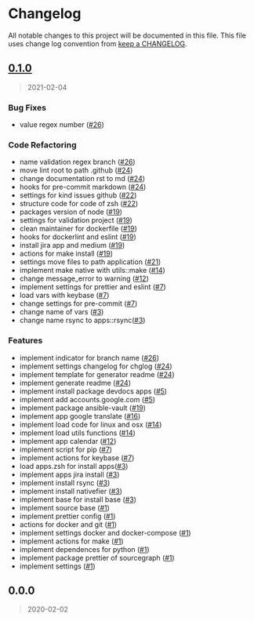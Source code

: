 # Changelog

All notable changes to this project will be documented in this file. This file uses change log convention from [keep a CHANGELOG](http://keepachangelog.com/en/0.3.0/).

<a name="0.1.0"></a>

## [0.1.0](https://github.com/luismayta/zsh-apps/compare/0.0.0...0.1.0)

> 2021-02-04

### Bug Fixes

- value regex number ([#26](https://github.com/luismayta/zsh-apps/issues/26))

### Code Refactoring

- name validation regex branch ([#26](https://github.com/luismayta/zsh-apps/issues/26))
- move lint root to path .github ([#24](https://github.com/luismayta/zsh-apps/issues/24))
- change documentation rst to md ([#24](https://github.com/luismayta/zsh-apps/issues/24))
- hooks for pre-commit markdown ([#24](https://github.com/luismayta/zsh-apps/issues/24))
- settings for kind issues github ([#22](https://github.com/luismayta/zsh-apps/issues/22))
- structure code for code of zsh ([#22](https://github.com/luismayta/zsh-apps/issues/22))
- packages version of node ([#19](https://github.com/luismayta/zsh-apps/issues/19))
- settings for validation project ([#19](https://github.com/luismayta/zsh-apps/issues/19))
- clean maintainer for dockerfile ([#19](https://github.com/luismayta/zsh-apps/issues/19))
- hooks for dockerlint and eslint ([#19](https://github.com/luismayta/zsh-apps/issues/19))
- install jira app and medium ([#19](https://github.com/luismayta/zsh-apps/issues/19))
- actions for make install ([#19](https://github.com/luismayta/zsh-apps/issues/19))
- settings move files to path application ([#21](https://github.com/luismayta/zsh-apps/issues/21))
- implement make native with utils::make ([#14](https://github.com/luismayta/zsh-apps/issues/14))
- change message_error to warning ([#12](https://github.com/luismayta/zsh-apps/issues/12))
- implement settings for prettier and eslint ([#7](https://github.com/luismayta/zsh-apps/issues/7))
- load vars with keybase ([#7](https://github.com/luismayta/zsh-apps/issues/7))
- change settings for pre-commit ([#7](https://github.com/luismayta/zsh-apps/issues/7))
- change name of vars ([#3](https://github.com/luismayta/zsh-apps/issues/3))
- change name rsync to apps::rsync([#3](https://github.com/luismayta/zsh-apps/issues/3))

### Features

- implement indicator for branch name ([#26](https://github.com/luismayta/zsh-apps/issues/26))
- implement settings changelog for chglog ([#24](https://github.com/luismayta/zsh-apps/issues/24))
- implement template for generator readme ([#24](https://github.com/luismayta/zsh-apps/issues/24))
- implement generate readme ([#24](https://github.com/luismayta/zsh-apps/issues/24))
- implement install package devdocs apps ([#5](https://github.com/luismayta/zsh-apps/issues/5))
- implement add accounts.google.com ([#5](https://github.com/luismayta/zsh-apps/issues/5))
- implement package ansible-vault ([#19](https://github.com/luismayta/zsh-apps/issues/19))
- implement app google translate ([#16](https://github.com/luismayta/zsh-apps/issues/16))
- implement load code for linux and osx ([#14](https://github.com/luismayta/zsh-apps/issues/14))
- implement load utils functions ([#14](https://github.com/luismayta/zsh-apps/issues/14))
- implement app calendar ([#12](https://github.com/luismayta/zsh-apps/issues/12))
- implement script for pip ([#7](https://github.com/luismayta/zsh-apps/issues/7))
- implement actions for keybase ([#7](https://github.com/luismayta/zsh-apps/issues/7))
- load apps.zsh for install apps([#3](https://github.com/luismayta/zsh-apps/issues/3))
- implement apps jira install ([#3](https://github.com/luismayta/zsh-apps/issues/3))
- implement install rsync ([#3](https://github.com/luismayta/zsh-apps/issues/3))
- implement install nativefier ([#3](https://github.com/luismayta/zsh-apps/issues/3))
- implement base for install base ([#3](https://github.com/luismayta/zsh-apps/issues/3))
- implement source base ([#1](https://github.com/luismayta/zsh-apps/issues/1))
- implement prettier config ([#1](https://github.com/luismayta/zsh-apps/issues/1))
- actions for docker and git ([#1](https://github.com/luismayta/zsh-apps/issues/1))
- implement settings docker and docker-compose ([#1](https://github.com/luismayta/zsh-apps/issues/1))
- implement actions for make ([#1](https://github.com/luismayta/zsh-apps/issues/1))
- implement dependences for python ([#1](https://github.com/luismayta/zsh-apps/issues/1))
- implement package prettier of sourcegraph ([#1](https://github.com/luismayta/zsh-apps/issues/1))
- implement settings ([#1](https://github.com/luismayta/zsh-apps/issues/1))

<a name="0.0.0"></a>

## 0.0.0

> 2020-02-02
